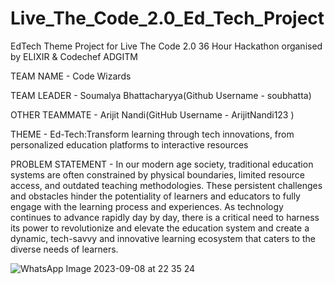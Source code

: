 # Live_The_Code_2.0_Ed_Tech_Project

EdTech Theme Project for Live The Code 2.0 36 Hour Hackathon organised by ELIXIR &amp;  Codechef ADGITM

TEAM NAME - Code Wizards

TEAM LEADER - Soumalya Bhattacharyya(Github Username - soubhatta)

OTHER TEAMMATE - Arijit Nandi(GitHub Username - ArijitNandi123 )

THEME - Ed-Tech:Transform learning through tech innovations, from personalized education platforms to interactive resources

PROBLEM STATEMENT - In our modern age society, traditional education systems are often constrained by physical boundaries, limited resource access, and outdated teaching methodologies. These persistent challenges and obstacles hinder the potentiality of learners and educators to fully engage with the learning process and experiences. As technology continues to advance rapidly day by day, there is a critical need to harness its power to revolutionize and elevate the education system and create a dynamic, tech-savvy and innovative learning ecosystem that caters to the diverse needs of learners.

![WhatsApp Image 2023-09-08 at 22 35 24](https://github.com/soubhatta/Bharat-Codepedia-Ed_Tech-Project/assets/122465630/0aa608b7-de08-4018-b017-64ced1e01476)
